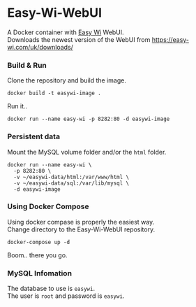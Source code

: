 # Easy-Wi-WebUI
A Docker container with [Easy Wi](https://easy-wi.com/) WebUI.  
Downloads the newest version of the WebUI from https://easy-wi.com/uk/downloads/

### Build & Run
Clone the repository and build the image.
```
docker build -t easywi-image .
```
Run it..
```
docker run --name easy-wi -p 8282:80 -d easywi-image
```

### Persistent data
Mount the MySQL volume folder and/or the `html` folder.
```
docker run --name easy-wi \
  -p 8282:80 \
  -v ~/easywi-data/html:/var/www/html \
  -v ~/easywi-data/sql:/var/lib/mysql \
  -d easywi-image
```

### Using Docker Compose
Using docker compase is properly the easiest way.  
Change directory to the Easy-Wi-WebUI repository.
```
docker-compose up -d
```
Boom.. there you go.  

### MySQL Infomation
The database to use is `easywi`.  
The user is `root` and password is `easywi`.
